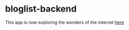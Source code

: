 # bloglist-backend
This app is now exploring the wonders of the internet [here](http://bloglist-backend.herokuapp.com/)
